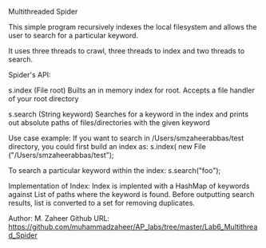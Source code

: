 Multithreaded Spider

This simple program recursively indexes the local filesystem and allows 
the user to search for a particular keyword.

It uses three threads to crawl, three threads to index and two threads to search.


Spider's API:

s.index (File root)
    Builts an in memory index for root.
    Accepts a file handler of your root directory

s.search (String keyword)
     Searches for a keyword in the index and prints out 
     absolute paths of files/directories with the given keyword

Use case example:
If you want to search in /Users/smzaheerabbas/test directory,
you could first build an index as:
s.index( new File ("/Users/smzaheerabbas/test");

To search a particular keyword within the index:
s.search("foo");

Implementation of Index:
Index is implented with a HashMap of keywords against List of paths 
where the keyword is found. 
Before outputting search results, list is converted to a set for 
removing duplicates.

Author: M. Zaheer
Github URL: https://github.com/muhammadzaheer/AP_labs/tree/master/Lab6_Multithread_Spider
